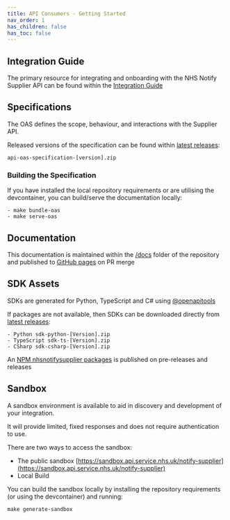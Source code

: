 ```yaml
---
title: API Consumers - Getting Started
nav_order: 1
has_children: false
has_toc: false
---
```


## Integration Guide

The primary resource for integrating and onboarding with the NHS Notify Supplier API can be found within the [Integration Guide](/consumers/integration)

## Specifications

The OAS defines the scope, behaviour, and interactions with the Supplier API.

Released versions of the specification can be found within [latest releases](https://github.com/NHSDigital/nhs-notify-supplier-api/releases):

```text
api-oas-specification-[version].zip
```

### Building the Specification

If you have installed the local repository requirements or are utilising the devcontainer, you can build/serve the documentation locally:

```text
- make bundle-oas
- make serve-oas
```

## Documentation

This documentation is maintained within the [/docs](/docs) folder of the repository and published to [GitHub pages](https://nhsdigital.github.io/nhs-notify-supplier-api/) on PR merge

## SDK Assets

SDKs are generated for Python, TypeScript and C# using [@openapitools](https://github.com/OpenAPITools/openapi-generator-cli)

If packages are not available, then SDKs can be downloaded directly from [latest releases](https://github.com/NHSDigital/nhs-notify-supplier-api/releases):

```text
- Python sdk-python-[Version].zip
- TypeScript sdk-ts-[Version].zip
- CSharp sdk-csharp-[Version].zip
```

An [NPM nhsnotifysupplier packages](https://github.com/NHSDigital/nhs-notify-supplier-api/pkgs/npm/nhsnotifysupplier) is published on pre-releases and releases

## Sandbox

A sandbox environment is available to aid in discovery and development of your integration.

It will provide limited, fixed responses and does not require authentication to use.

There are two ways to access the sandbox:

- The public sandbox [https://sandbox.api.service.nhs.uk/notify-supplier](https://sandbox.api.service.nhs.uk/notify-supplier)
- Local Build

You can build the sandbox locally by installing the repository requirements (or using the devcontainer) and running:

```text
make generate-sandbox
```

